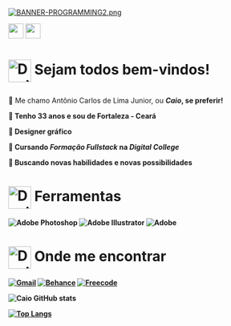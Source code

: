 
[![BANNER-PROGRAMMING2.png](https://i.postimg.cc/rs45g5MK/BANNER-PROGRAMMING2.png)](https://postimg.cc/Wq2D1FDv)


<a href="https://www.linkedin.com/in/antoniocarlosdelimajunior27/"><img height="30" src="https://marcas-logos.net/wp-content/uploads/2020/01/LinkedIn-s%C3%ADmbolo.jpg"></a>
<a href="https://www.behance.net/caioinked"><img height="30" src="https://www.vectorlogo.zone/logos/behance/behance-ar21.png"></a></p>

  
# <p> <img alt="Design Gif" src="https://media.giphy.com/media/povenlBAIz14s/giphy.gif" height="45" align="center"/>&nbsp;Sejam todos bem-vindos! 

:large_blue_diamond: Me chamo Antônio Carlos de Lima Junior, ou <i><b>Caio<b></i>, se preferir!<p>
:large_orange_diamond: Tenho 33 anos e sou de Fortaleza - Ceará<p>
:large_blue_diamond: Designer gráfico <p>
:large_orange_diamond: Cursando <i><b> Formação Fullstack<b></i> na <i><b>Digital College<p></i>
:large_blue_diamond: Buscando novas habilidades e novas possibilidades
 
# <img alt="Design Gif" src="https://media.giphy.com/media/povenlBAIz14s/giphy.gif" height="45" align="center"/>&nbsp;Ferramentas

![Adobe Photoshop](https://img.shields.io/badge/adobe%20photoshop-%2331A8FF.svg?style=for-the-badge&logo=adobe%20photoshop&logoColor=white)
![Adobe Illustrator](https://img.shields.io/badge/adobe%20illustrator-%23FF9A00.svg?style=for-the-badge&logo=adobe%20illustrator&logoColor=white)
![Adobe](https://img.shields.io/badge/adobe-%23FF0000.svg?style=for-the-badge&logo=adobe&logoColor=white)

# <img alt="Design Gif" src="https://media.giphy.com/media/povenlBAIz14s/giphy.gif" height="45" align="center"/>&nbsp;Onde me encontrar


[![Gmail](https://img.shields.io/badge/Gmail-D14836?style=for-the-badge&logo=gmail&logoColor=white)](mailto:contatoinked@gmail.com)
[![Behance](https://img.shields.io/badge/Behance-1769ff?style=for-the-badge&logo=behance&logoColor=white)](https://www.behance.net/caioinked)
[![Freecode](https://img.shields.io/badge/freecodecamp-27273D?style=for-the-badge&logo=freecodecamp&logoColor=white)](https://www.freecodecamp.org/AntonioCaio27)

![Caio GitHub stats](https://github-readme-stats.vercel.app/api?username=AntonioCaio27&show_icons=true&theme=highcontrast)<p>
[![Top Langs](https://github-readme-stats.vercel.app/api/top-langs/?username=AntonioCaio&langs_count=8=true&theme=highcontrast)](https://github.com/anuraghazra/github-readme-stats)


